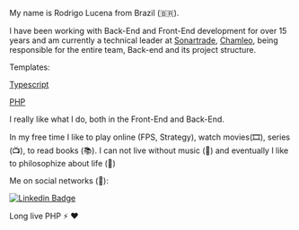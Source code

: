 My name is Rodrigo Lucena from Brazil (🇧🇷). 

I have been working with Back-End and Front-End development for over 15 years and am currently a technical leader at [Sonartrade](https://play.google.com/store/search?q=sonartrade&c=apps&hl=pt_BR&gl=US), [Chamleo](https://play.google.com/store/apps/details?id=com.chamleo.ch&hl=pt_BR&gl=US), being responsible for the entire team, Back-end and its project structure.

Templates:

[Typescript](https://github.com/rslucena/Template-Typescript)

[PHP](https://github.com/rslucena/Docker-Template-PHP) 

I really like what I do, both in the Front-End and Back-End.

In my free time I like to play online (FPS, Strategy), watch movies(🎞️),  series (📺), to read books (📚). I can not live without music (🎵) and eventually I like to philosophize about life (🤯) 


Me on social networks (🔗):

[![Linkedin Badge](https://img.shields.io/badge/-LinkedIn-blue?style=flat-square&logo=Linkedin&logoColor=white&link=https://www.linkedin.com/in/rodrigolucena)](https://www.linkedin.com/in/rodrigolucena)

Long live PHP ⚡ ❤️

